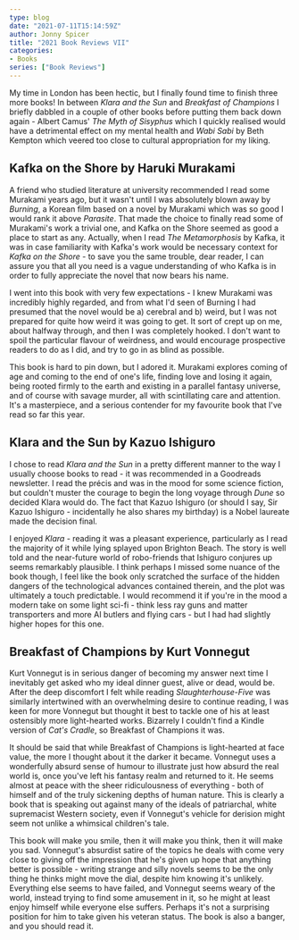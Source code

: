 ```yaml
---
type: blog
date: "2021-07-11T15:14:59Z"
author: Jonny Spicer
title: "2021 Book Reviews VII"
categories:
- Books
series: ["Book Reviews"]
---
```

My time in London has been hectic, but I finally found time to finish three more books! In between *Klara and the Sun* and *Breakfast of Champions* I briefly
dabbled in a couple of other books before putting them back down again - Albert Camus' *The Myth of Sisyphus* which I quickly realised would have a
detrimental effect on my mental health and *Wabi Sabi* by Beth Kempton which veered too close to cultural appropriation for my liking.

## Kafka on the Shore by Haruki Murakami

A friend who studied literature at university recommended I read some Murakami years ago, but it wasn't until I was absolutely blown away by *Burning*, a
Korean film based on a novel by Murakami which was so good I would rank it above *Parasite*. That made the choice to finally read some of Murakami's work a
trivial one, and Kafka on the Shore seemed as good a place to start as any. Actually, when I read *The Metamorphosis* by Kafka, it was in case familiarity
with Kafka's work would be necessary context for *Kafka on the Shore* - to save you the same trouble, dear reader, I can assure you that all you need is a
vague understanding of who Kafka is in order to fully appreciate the novel that now bears his name.

I went into this book with very few expectations - I knew Murakami was incredibly highly regarded, and from what I'd seen of Burning I had presumed that the
novel would be a) cerebral and b) weird, but I was not prepared for quite how weird it was going to get. It sort of crept up on me, about halfway through,
and then I was completely hooked. I don't want to spoil the particular flavour of weirdness, and would encourage prospective readers to do as I did, and try
to go in as blind as possible.

This book is hard to pin down, but I adored it. Murakami explores coming of age and coming to the end of one's life, finding love and losing it again,
being rooted firmly to the earth and existing in a parallel fantasy universe, and of course with savage murder, all with scintillating care and attention.
It's a masterpiece, and a serious contender for my favourite book that I've read so far this year.

## Klara and the Sun by Kazuo Ishiguro

I chose to read *Klara and the Sun* in a pretty different manner to the way I usually choose books to read - it was recommended in a Goodreads newsletter.
I read the précis and was in the mood for some science fiction, but couldn't muster the courage to begin the long voyage through *Dune* so decided Klara
would do. The fact that Kazuo Ishiguro (or should I say, Sir Kazuo Ishiguro - incidentally he also shares my birthday) is a Nobel laureate made the
decision final.

I enjoyed *Klara* - reading it was a pleasant experience, particularly as I read the majority of it while lying splayed upon Brighton Beach. The story
is well told and the near-future world of robo-friends that Ishiguro conjures up seems remarkably plausible. I think perhaps I missed some nuance of the book
though, I feel like the book only scratched the surface of the hidden dangers of the technological advances contained therein, and the plot was ultimately a
touch predictable. I would recommend it if you're in the mood a modern take on some light sci-fi - think less ray guns and matter transporters and more
AI butlers and flying cars - but I had had slightly higher hopes for this one.

## Breakfast of Champions by Kurt Vonnegut

Kurt Vonnegut is in serious danger of becoming my answer next time I inevitably get asked who my ideal dinner guest, alive or dead, would be. After
the deep discomfort I felt while reading *Slaughterhouse-Five* was similarly intertwined with an overwhelming desire to continue reading, I was keen for more
Vonnegut but thought it best to tackle one of his at least ostensibly more light-hearted works. Bizarrely I couldn't find a Kindle version of *Cat's Cradle*,
so Breakfast of Champions it was.

It should be said that while Breakfast of Champions is light-hearted at face value, the more I thought about it the darker it became. Vonnegut uses a
wonderfully absurd sense of humour to illustrate just how absurd the real world is, once you've left his fantasy realm and returned to it. He seems almost
at peace with the sheer ridiculousness of everything - both of himself and of the truly sickening depths of human nature. This is clearly a book that is
speaking out against many of the ideals of patriarchal, white supremacist Western society, even if Vonnegut's vehicle for derision might seem not unlike
a whimsical children's tale.

This book will make you smile, then it will make you think, then it will make you sad. Vonnegut's absurdist satire of the topics he deals with come very
close to giving off the impression that he's given up hope that anything better is possible - writing strange and silly novels seems to be the only thing he
thinks might move the dial, despite him knowing it's unlikely. Everything else seems to have failed, and Vonnegut seems weary of the world, instead trying to
find some amusement in it, so he might at least enjoy himself while everyone else suffers. Perhaps it's not a surprising position for him to take given his
veteran status. The book is also a banger, and you should read it.

